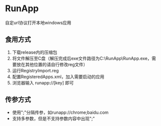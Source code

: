 # RunApp

自定url协议打开本地windows应用

## 食用方式

1. 下载release内的压缩包
2. 将文件解压至C盘（解压完成后exe文件路径为C:\RunApp\RunApp.exe，需要放在其他位置的请自行修改reg文件）
3. 运行RegistryImport.reg
4. 配置RegisteredApps.xml，加入需要启动的应用
5. 浏览器输入 runapp://[key] 即可

## 传参方式

- 使用";"分隔传参，如runapp://chrome;baidu.com
- 支持多参数，但是不支持参数内容中出现";"
